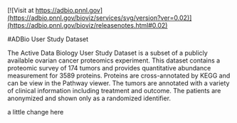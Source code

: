 <!------------------------------------------------------------------------------>
<!--NOTES: all the comments are auto-generated. please refer to the tutorial for readme editing at https://adbio.pnnl.gov/tutorial.xxxx-->
<!--adbio-version-->
[![Visit at https://adbio.pnnl.gov](https://adbio.pnnl.gov/bioviz/services/svg/version?ver=0.02)](https://adbio.pnnl.gov/bioviz/releasenotes.html#0.02)
<!--adbio-title-->
#ADBio User Study Dataset
<!--adbio-description-->
The Active Data Biology User Study Dataset is a subset of a publicly available ovarian cancer proteomics experiment. This dataset contains a proteomic survey of 174 tumors and provides quantitative abundance measurement for 3589 proteins. Proteins are cross-annotated by KEGG and can be view in the Pathway viewer. The tumors are annotated with a variety of clinical information including treatment and outcome. The patients are anonymized and shown only as a randomized identifier.
<!--adbio-funding-->
<!--adbio-publication-->
<!------------------------------------------------------------------------------>
<!--you can add any other information here-->
a little change here

